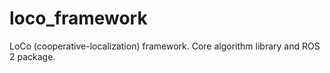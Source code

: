 # loco_framework
LoCo (cooperative-localization) framework. Core algorithm library and ROS 2 package.
